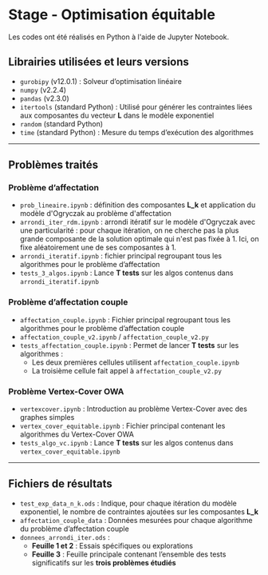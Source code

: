 # Stage - Optimisation équitable

Les codes ont été réalisés en Python à l'aide de Jupyter Notebook.

## Librairies utilisées et leurs versions

- `gurobipy` (v12.0.1) : Solveur d’optimisation linéaire
- `numpy` (v2.2.4)
- `pandas` (v2.3.0)
- `itertools` (standard Python) : Utilisé pour générer les contraintes liées aux composantes du vecteur **L** dans le modèle exponentiel
- `random` (standard Python)
- `time` (standard Python) : Mesure du temps d’exécution des algorithmes

---

## Problèmes traités

### Problème d’affectation

- `prob_lineaire.ipynb` : définition des composantes **L_k** et application du modèle d'Ogryczak au problème d'affectation
- `arrondi_iter_rdm.ipynb` : arrondi itératif sur le modèle d'Ogryczak avec une particularité : pour chaque itération, on ne cherche pas la plus grande composante de la solution optimale qui n'est pas fixée à 1. Ici, on fixe aléatoirement une de ses composantes à 1.
- `arrondi_iteratif.ipynb` : fichier principal regroupant tous les algorithmes pour le problème d’affectation
- `tests_3_algos.ipynb` : Lance **T tests** sur les algos contenus dans `arrondi_iteratif.ipynb`

### Problème d’affectation couple

- `affectation_couple.ipynb` : Fichier principal regroupant tous les algorithmes pour le problème d’affectation couple
- `affectation_couple_v2.ipynb` / `affectation_couple_v2.py`
- `tests_affectation_couple.ipynb` : Permet de lancer **T tests** sur les algorithmes :
  - Les deux premières cellules utilisent `affectation_couple.ipynb`
  - La troisième cellule fait appel à `affectation_couple_v2.py`

### Problème Vertex-Cover OWA

- `vertexcover.ipynb` : Introduction au problème Vertex-Cover avec des graphes simples
- `vertex_cover_equitable.ipynb` : Fichier principal contenant les algorithmes du Vertex-Cover OWA
- `tests_algo_vc.ipynb` : Lance **T tests** sur les algos contenus dans `vertex_cover_equitable.ipynb`

---

## Fichiers de résultats

- `test_exp_data_n_k.ods` : Indique, pour chaque itération du modèle exponentiel, le nombre de contraintes ajoutées sur les composantes **L_k**
- `affectation_couple_data` : Données mesurées pour chaque algorithme du problème d’affectation couple
- `donnees_arrondi_iter.ods` :
  - **Feuille 1 et 2** : Essais spécifiques ou explorations
  - **Feuille 3** : Feuille principale contenant l’ensemble des tests significatifs sur les **trois problèmes étudiés**
